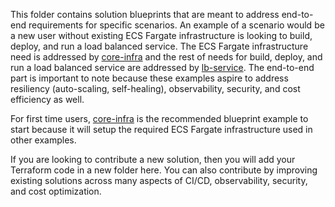 This folder contains solution blueprints that are meant to address end-to-end requirements for specific scenarios. An example of a scenario would be a new user without existing ECS Fargate infrastructure is looking to build, deploy, and run a load balanced service. The ECS Fargate infrastructure need is addressed by [core-infra](./core-infra/README.md) and the rest of needs for build, deploy, and run a load balanced service are addressed by [lb-service](./lb-service/README.md). The end-to-end part is important to note because these examples aspire to address resiliency (auto-scaling, self-healing), observability, security, and cost efficiency as well. 

For first time users, [core-infra](./core-infra/README.md) is the recommended blueprint example to start because it will setup the required ECS Fargate infrastructure used in other examples.

If you are looking to contribute a new solution, then you will add your Terraform code in a new folder here. You can also contribute by improving existing solutions across many aspects of CI/CD, observability, security, and cost optimization. 
